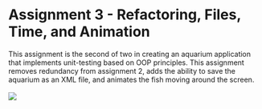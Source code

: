 # Assignment 3 - Refactoring, Files, Time, and Animation
This assignment is the second of two in creating an aquarium application that implements unit-testing based on OOP principles. This assignment removes redundancy from assignment 2, adds the ability to save the aquarium as an XML file, and animates the fish moving around the screen.
<br><br> <img src="https://i.imgur.com/LHfjyX9.png"> <br>